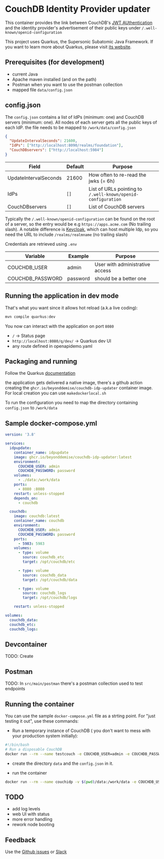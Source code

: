 # CouchDB Identity Provider updater

This container provides the link between CouchDB's [JWT AUthentication](https://docs.couchdb.org/en/stable/api/server/authn.html#jwt-authentication) and the identity provider's advertisement of their public keys under `/.well-known/openid-configuration`

This project uses Quarkus, the Supersonic Subatomic Java Framework. If you want to learn more about Quarkus, please visit [its website](https://quarkus.io/).

## Prerequisites (for development)

- current Java
- Apache maven installed (and on the path)
- Postman when you want to use the postman collection
- mapped file `data/config.json`

## config.json

The `config.json` contains a list of IdPs (minimum: one) and CouchDB servers (minimum: one).
All nodes of each server gets all the public keys of each IdP. the file needs to be mapped
to `/work/data/config.json`

```json
{
  "UpdateIntervalSeconds": 21600,
  "IdPs": ["http://localhost:8090/realms/foundation"],
  "CouchDBservers": ["http://localhost:5984"]
}
```

| Field                 | Default | Purpose                                                      |
| --------------------- | ------- | ------------------------------------------------------------ |
| UpdateIntervalSeconds | 21600   | How often to re-read the jwks (= 6h)                         |
| IdPs                  | `[]`    | List of URLs pointing to `/.well-known/openid-configuration` |
| CouchDBservers        | `[]`    | List of CouchDB servers                                      |

Typically the `/.well-known/openid-configuration` can be found on the root of a server, so the entry
would be e.g `https://apps.acme.com` (No trailing slash). A notable difference is [Keycloak](https://www.keycloak.org/),
which can host multiple Idp, so you need the URL to include `/realms/realmname` (no trailing slash)

Credentials are retrieved using `.env`

| Variable         | Example  | Purpose                         |
| ---------------- | -------- | ------------------------------- |
| COUCHDB_USER     | admin    | User with administrative access |
| COUCHDB_PASSWORD | password | should be a better one          |

## Running the application in dev mode

That's what you want since it allows hot reload (a.k.a live coding):

```bash
mvn compile quarkus:dev
```

You now can interact with the application on port `8080`

- `/` -> Status page
- `http://localhost:8080/q/dev/` -> Quarkus dev UI
- any route defined in openapidemo.yaml

## Packaging and running

Follow the Quarkus [documentation](https://quarkus.io/)

the application gets delivered a native image, there's a github action creating
the `ghcr.io/beyonddemise/couchdb-idp-updater` container image.
For local creation you can use `makedockerlocal.sh`

To run the configuration you need to map the directory containing `config.json` to `/work/data`

## Sample docker-compose.yml

```yml
version: '3.8'

services:
  idpupdate:
    container_name: idpupdate
    image: ghcr.io/beyonddemise/couchdb-idp-updater:latest
    environment:
      COUCHDB_USER: admin
      COUCHDB_PASSWORD: password
    volumes:
      - ./data:/work/data
    ports:
      - 8080 :8080
    restart: unless-stopped
    depends_on:
      - couchdb

  couchdb:
    image: couchdb:latest
    container_name: couchdb
    environment:
      COUCHDB_USER: admin
      COUCHDB_PASSWORD: password
    ports:
      - 5983: 5983
    volumes:
      - type: volume
        source: couchdb_etc
        target: /opt/couchdb/etc

      - type: volume
        source: couchdb_data
        target: /opt/couchdb/data

      - type: volume
        source: couchdb_logs
        target: /opt/couchdb/logs

    restart: unless-stopped

volumes:
  couchdb_data:
  couchdb_etc:
  couchdb_logs:
```

## Devcontainer

TODO: Create

## Postman

TODO: In `src/main/postman` there's a postman collection used to test endpoints

## Running the container

You can use the sample `docker-compose.yml` file as a strting point. For "just testing it out", use these commands:

- Run a temporary instance of CouchDB ( you don't want to mess with your production system initially):

```bash
#!/bin/bash
# Run a disposable CouchDB
docker run --rm --name testcouch -e COUCHDB_USER=admin -e COUCHDB_PASSWORD=password -p 5984:5984 apache/couchdb:latest
```

- create the directory `data` and the `config.json` in it.

- run the container

```bash
docker run --rm --name couchidp -v $(pwd)/data:/work/data -e COUCHDB_USER=admin -e COUCHDB_PASSWORD=password -p 8080:8080 ghcr.io/beyonddemise/couchdb-idp-updater:latest
```

## TODO

- add log levels
- web UI with status
- more error handling
- rework node booting

## Feedback

Use the [Github issues](https://github.com/beyonddemise/couchdb-idp-updater/issues) or [Slack](https://couchdb.slack.com/)
